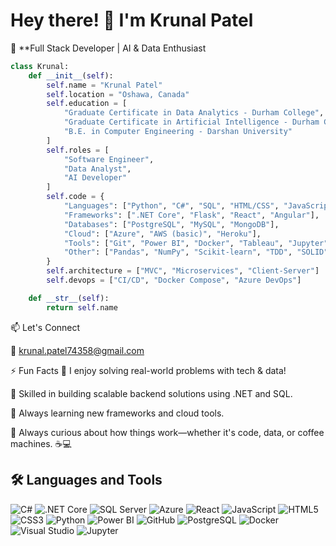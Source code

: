 # Hey there! 👋 I'm Krunal Patel

🚀 **Full Stack Developer | AI & Data Enthusiast

```python
class Krunal:
    def __init__(self):
        self.name = "Krunal Patel"
        self.location = "Oshawa, Canada"
        self.education = [
            "Graduate Certificate in Data Analytics - Durham College",
            "Graduate Certificate in Artificial Intelligence - Durham College",
            "B.E. in Computer Engineering - Darshan University"
        ]
        self.roles = [
            "Software Engineer",
            "Data Analyst",
            "AI Developer"
        ]
        self.code = {
            "Languages": ["Python", "C#", "SQL", "HTML/CSS", "JavaScript", "R"],
            "Frameworks": [".NET Core", "Flask", "React", "Angular"],
            "Databases": ["PostgreSQL", "MySQL", "MongoDB"],
            "Cloud": ["Azure", "AWS (basic)", "Heroku"],
            "Tools": ["Git", "Power BI", "Docker", "Tableau", "Jupyter", "VS Code"],
            "Other": ["Pandas", "NumPy", "Scikit-learn", "TDD", "SOLID"]
        }
        self.architecture = ["MVC", "Microservices", "Client-Server"]
        self.devops = ["CI/CD", "Docker Compose", "Azure DevOps"]

    def __str__(self):
        return self.name
```

📫 Let's Connect

📧 krunal.patel74358@gmail.com

⚡ Fun Facts
🧠 I enjoy solving real-world problems with tech & data!

🧪 Skilled in building scalable backend solutions using .NET and SQL.

🎯 Always learning new frameworks and cloud tools.

🧩 Always curious about how things work—whether it's code, data, or coffee machines. ☕💻



## 🛠️ Languages and Tools

![C#](https://img.shields.io/badge/-C%23-239120?logo=c-sharp&logoColor=white&style=for-the-badge)
![.NET Core](https://img.shields.io/badge/-.NET%20Core-512BD4?logo=dotnet&logoColor=white&style=for-the-badge)
![SQL Server](https://img.shields.io/badge/-SQL%20Server-CC2927?logo=microsoft-sql-server&logoColor=white&style=for-the-badge)
![Azure](https://img.shields.io/badge/-Azure-0078D4?logo=microsoft-azure&logoColor=white&style=for-the-badge)
![React](https://img.shields.io/badge/-React-61DAFB?logo=react&logoColor=black&style=for-the-badge)
![JavaScript](https://img.shields.io/badge/-JavaScript-F7DF1E?logo=javascript&logoColor=black&style=for-the-badge)
![HTML5](https://img.shields.io/badge/-HTML5-E34F26?logo=html5&logoColor=white&style=for-the-badge)
![CSS3](https://img.shields.io/badge/-CSS3-1572B6?logo=css3&logoColor=white&style=for-the-badge)
![Python](https://img.shields.io/badge/-Python-3776AB?logo=python&logoColor=white&style=for-the-badge)
![Power BI](https://img.shields.io/badge/-Power%20BI-F2C811?logo=power-bi&logoColor=black&style=for-the-badge)
![GitHub](https://img.shields.io/badge/-GitHub-181717?logo=github&logoColor=white&style=for-the-badge)
![PostgreSQL](https://img.shields.io/badge/-PostgreSQL-336791?logo=postgresql&logoColor=white&style=for-the-badge)
![Docker](https://img.shields.io/badge/-Docker-2496ED?logo=docker&logoColor=white&style=for-the-badge)
![Visual Studio](https://img.shields.io/badge/-Visual%20Studio-5C2D91?logo=visual-studio&logoColor=white&style=for-the-badge)
![Jupyter](https://img.shields.io/badge/-Jupyter-F37626?logo=jupyter&logoColor=white&style=for-the-badge)

